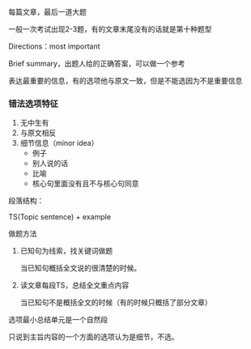 每篇文章，最后一道大题

一般一次考试出现2-3题，有的文章末尾没有的话就是第十种题型



Directions：most important

Brief summary，出题人给的正确答案，可以做一个参考



表达最重要的信息，有的选项他与原文一致，但是不能选因为不是重要信息



### 错法选项特征

1. 无中生有
2. 与原文相反
3. 细节信息（minor idea）
   - 例子
   - 别人说的话
   - 比喻
   - 核心句里面没有且不与核心句同意



段落结构：

TS(Topic sentence) + example



做题方法

1. 已知句为线索，找关键词做题

   当已知句概括全文说的很清楚的时候。

2. 读文章每段TS，总结全文重点内容

   当已知句不是概括全文的时候（有的时候只概括了部分文章）



选项最小总结单元是一个自然段



只说到主旨内容的一个方面的选项认为是细节，不选。
